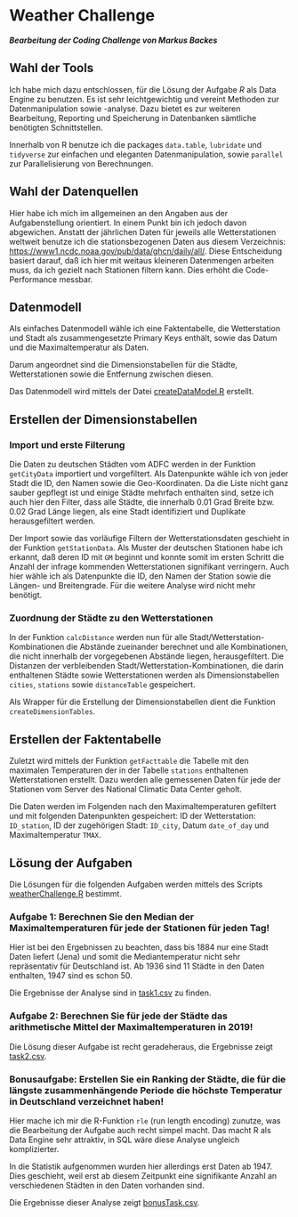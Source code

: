 # Weather Challenge

***Bearbeitung der Coding Challenge von Markus Backes***

## Wahl der Tools

Ich habe mich dazu entschlossen, für die Lösung der Aufgabe *R* als Data Engine zu benutzen. Es ist sehr leichtgewichtig und vereint Methoden zur Datenmanipulation sowie -analyse. Dazu bietet es zur weiteren Bearbeitung, Reporting und Speicherung in Datenbanken sämtliche benötigten Schnittstellen.

Innerhalb von R benutze ich die packages `data.table`, `lubridate` und `tidyverse` zur einfachen und eleganten Datenmanipulation, sowie `parallel` zur Parallelisierung von Berechnungen.

## Wahl der Datenquellen

Hier habe ich mich im allgemeinen an den Angaben aus der Aufgabenstellung orientiert. In einem Punkt bin ich jedoch davon abgewichen. Anstatt der jährlichen Daten für jeweils alle Wetterstationen weltweit benutze ich die stationsbezogenen Daten aus diesem Verzeichnis: https://www1.ncdc.noaa.gov/pub/data/ghcn/daily/all/. Diese Entscheidung basiert darauf, daß ich hier mit weitaus kleineren Datenmengen arbeiten muss, da ich gezielt nach Stationen filtern kann. Dies erhöht die Code-Performance messbar.

## Datenmodell

Als einfaches Datenmodell wähle ich eine Faktentabelle, die Wetterstation und Stadt als zusammengesetzte Primary Keys enthält, sowie das Datum und die Maximaltemperatur als Daten. 

Darum angeordnet sind die Dimensionstabellen für die Städte, Wetterstationen sowie die Entfernung zwischen diesen.

Das Datenmodell wird mittels der Datei [createDataModel.R](https://github.com/bartholomaeus/weatherChallenge/blob/master/createDataModel.R) erstellt.

## Erstellen der Dimensionstabellen

### Import und erste Filterung

Die Daten zu deutschen Städten vom ADFC werden in der Funktion `getCityData` importiert und vorgefiltert. Als Datenpunkte wähle ich von jeder Stadt die ID, den Namen sowie die Geo-Koordinaten. Da die Liste nicht ganz sauber gepflegt ist und einige Städte mehrfach enthalten sind, setze ich auch hier den Filter, dass alle Städte, die innerhalb 0.01 Grad Breite bzw. 0.02 Grad Länge liegen, als eine Stadt identifiziert und Duplikate herausgefiltert werden. 

Der Import sowie das vorläufige Filtern der Wetterstationsdaten geschieht in der Funktion `getStationData`. Als Muster der deutschen Stationen habe ich erkannt, daß deren ID mit `GM` beginnt und konnte somit im ersten Schritt die Anzahl der infrage kommenden Wetterstationen signifikant verringern. Auch hier wähle ich als Datenpunkte die ID, den Namen der Station sowie die Längen- und Breitengrade. Für die weitere Analyse wird nicht mehr benötigt.

### Zuordnung der Städte zu den Wetterstationen

In der Funktion `calcDistance` werden nun für alle Stadt/Wetterstation-Kombinationen die Abstände zueinander berechnet und alle Kombinationen, die nicht innerhalb der vorgegebenen Abstände liegen, herausgefiltert. Die Distanzen der verbleibenden Stadt/Wetterstation-Kombinationen, die darin enthaltenen Städte sowie Wetterstationen werden als Dimensionstabellen `cities`, `stations` sowie `distanceTable` gespeichert. 

Als Wrapper für die Erstellung der Dimensionstabellen dient die Funktion `createDimensionTables`.

## Erstellen der Faktentabelle

Zuletzt wird mittels der Funktion `getFacttable` die Tabelle mit den maximalen Temperaturen der in der Tabelle `stations` enthaltenen Wetterstationen erstellt. Dazu werden alle gemessenen Daten für jede der Stationen vom Server des National Climatic Data Center geholt. 

Die Daten werden im Folgenden nach den Maximaltemperaturen gefiltert und mit folgenden Datenpunkten gespeichert: ID der Wetterstation: `ID_station`, ID der zugehörigen Stadt:  `ID_city`, Datum `date_of_day` und Maximaltemperatur `TMAX`.

## Lösung der Aufgaben

Die Lösungen für die folgenden Aufgaben werden mittels des Scripts [weatherChallenge.R](https://github.com/bartholomaeus/weatherChallenge/blob/master/weatherChallenge.R) bestimmt.

### Aufgabe 1: Berechnen Sie den Median der Maximaltemperaturen für jede der Stationen für jeden Tag!

Hier ist bei den Ergebnissen zu beachten, dass bis 1884 nur eine Stadt Daten liefert (Jena) und somit die Mediantemperatur nicht sehr repräsentativ für Deutschland ist. Ab 1936 sind 11 Städte in den Daten enthalten, 1947 sind es schon 50.

Die Ergebnisse der Analyse sind in [task1.csv](https://github.com/bartholomaeus/weatherChallenge/blob/master/task1.csv) zu finden.

### Aufgabe 2: Berechnen Sie für jede der Städte das arithmetische Mittel der Maximaltemperaturen in 2019!

Die Lösung dieser Aufgabe ist recht geradeheraus, die Ergebnisse zeigt [task2.csv](https://github.com/bartholomaeus/weatherChallenge/blob/master/task2.csv).

### Bonusaufgabe: Erstellen Sie ein Ranking der Städte, die für die längste zusammenhängende Periode die höchste Temperatur in Deutschland verzeichnet haben!

Hier mache ich mir die R-Funktion `rle` (run length encoding) zunutze, was die Bearbeitung der Aufgabe auch recht simpel macht. Das macht R als Data Engine sehr attraktiv, in SQL wäre diese Analyse ungleich komplizierter.

In die Statistik aufgenommen wurden hier allerdings erst Daten ab 1947. Dies geschieht, weil erst ab diesem Zeitpunkt eine signifikante Anzahl an verschiedenen Städten in den Daten vorhanden sind. 

Die Ergebnisse dieser Analyse zeigt [bonusTask.csv](https://github.com/bartholomaeus/weatherChallenge/blob/master/bonusTask.csv).
